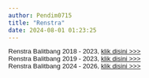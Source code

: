 ```yaml
---
author: Pendim0715
title: "Renstra"
date: 2024-08-01 01:23:25
---
```

<p style="margin: 0cm; line-height: 1.1;"><span style="font-family: arial, helvetica, sans-serif; font-size: 10pt;"><span style="vertical-align: inherit;"><span style="vertical-align: inherit;"><span style="vertical-align: inherit;"><span style="vertical-align: inherit;">Renstra Balitbang 2018 - 2023, </span></span></span></span><a href="https://drive.google.com/file/d/1EXIryhQX_1CIDzHwcuzqi3lSPnQhlSXt/view?usp=sharing"><span style="vertical-align: inherit;"><span style="vertical-align: inherit;"><span style="vertical-align: inherit;"><span style="vertical-align: inherit;">klik disini &gt;&gt;&gt;</span></span></span></span></a></span></p>

<p style="margin: 0cm; line-height: 1.1;"><span style="font-family: arial, helvetica, sans-serif; font-size: 10pt;"><span style="vertical-align: inherit;"><span style="vertical-align: inherit;"><span style="vertical-align: inherit;"><span style="vertical-align: inherit;">Renstra Balitbang 2019 - 2023, </span></span></span></span><a href="https://drive.google.com/file/d/1MhX75w-L4KVkLX-VoCMlY8hKkz1_kqU6/view?usp=sharing"><span style="vertical-align: inherit;"><span style="vertical-align: inherit;"><span style="vertical-align: inherit;"><span style="vertical-align: inherit;">klik disini &gt;&gt;&gt;</span></span></span></span></a></span></p>

<p style="margin: 0cm; line-height: 1.1;"><span style="font-family: arial, helvetica, sans-serif; font-size: 10pt;"><span style="vertical-align: inherit;"><span style="vertical-align: inherit;"><span style="vertical-align: inherit;"><span style="vertical-align: inherit;">Renstra Balitbang 2024 - 2026, </span></span></span></span><a href="https://drive.google.com/file/d/10PNCAmF58Dco4zpKl80DbWp5PTAcJ9h8/view?usp=sharing"><span style="vertical-align: inherit;"><span style="vertical-align: inherit;"><span style="vertical-align: inherit;"><span style="vertical-align: inherit;">klik disini &gt;&gt;&gt;</span></span></span></span></a></span></p>

<p style="margin: 0cm; line-height: 1.1;"><span style="font-size: 10pt; font-family: arial, helvetica, sans-serif;">&nbsp;</span></p>
